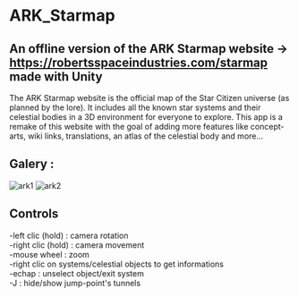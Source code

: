 # ARK_Starmap
## An offline version of the ARK Starmap website -> https://robertsspaceindustries.com/starmap made with Unity 
The ARK Starmap website is the official map of the Star Citizen universe (as planned by the lore). It includes all the known star systems and their celestial bodies in a 3D environment for everyone to explore. 
This app is a remake of this website with the goal of adding more features like concept-arts, wiki links, translations, an atlas of the celestial body and more...

## Galery :
![ark1](https://user-images.githubusercontent.com/59451933/188289924-9f618d67-095b-4309-b4be-f6580aec1d47.png)
![ark2](https://user-images.githubusercontent.com/59451933/188289903-f0c64da6-4656-4a78-9d6e-d39b829fcd0b.png)


## Controls

-left clic (hold) : camera rotation <br/>
-right clic (hold) : camera movement <br/>
-mouse wheel : zoom <br/>
-right clic on systems/celestial objects to get informations <br/>
-echap : unselect object/exit system <br/>
-J : hide/show jump-point's tunnels
